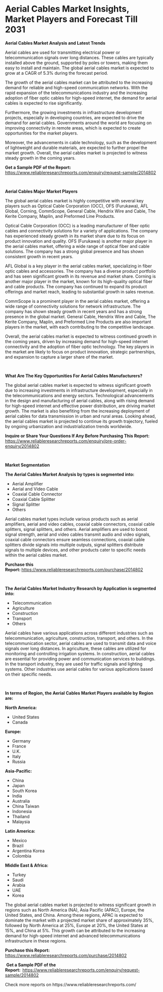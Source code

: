 <p><h1>Aerial Cables Market Insights, Market Players and Forecast Till 2031</h1></p><p><strong>Aerial Cables Market Analysis and Latest Trends</strong></p>
<p><p>Aerial cables are used for transmitting electrical power or telecommunication signals over long distances. These cables are typically installed above the ground, supported by poles or towers, making them easy to install and maintain. The global aerial cables market is expected to grow at a CAGR of 5.3% during the forecast period.</p><p>The growth of the aerial cables market can be attributed to the increasing demand for reliable and high-speed communication networks. With the rapid expansion of the telecommunications industry and the increasing adoption of fiber optic cables for high-speed internet, the demand for aerial cables is expected to rise significantly.</p><p>Furthermore, the growing investments in infrastructure development projects, especially in developing countries, are expected to drive the demand for aerial cables. Governments around the world are focusing on improving connectivity in remote areas, which is expected to create opportunities for the market players.</p><p>Moreover, the advancements in cable technology, such as the development of lightweight and durable materials, are expected to further propel the market growth. Overall, the aerial cables market is projected to witness steady growth in the coming years.</p></p>
<p><strong>Get a Sample PDF of the Report:&nbsp;</strong> <a href="https://www.reliableresearchreports.com/enquiry/request-sample/2014802">https://www.reliableresearchreports.com/enquiry/request-sample/2014802</a></p>
<p>&nbsp;</p>
<p><strong>Aerial Cables Major Market Players</strong></p>
<p><p>The global aerial cables market is highly competitive with several key players such as Optical Cable Corporation (OCC), OFS (Furukawa), AFL Global, Corning, CommScope, General Cable, Hendrix Wire and Cable, The Kerite Company, Maplin, and Preformed Line Products. </p><p>Optical Cable Corporation (OCC) is a leading manufacturer of fiber optic cables and connectivity solutions for a variety of applications. The company has experienced steady growth in its market share due to its focus on product innovation and quality. OFS (Furukawa) is another major player in the aerial cables market, offering a wide range of optical fiber and cable solutions. The company has a strong global presence and has shown consistent growth in recent years.</p><p>AFL Global is a key player in the aerial cables market, specializing in fiber optic cables and accessories. The company has a diverse product portfolio and has seen significant growth in its revenue and market share. Corning is another major player in the market, known for its high-quality optical fiber and cable products. The company has continued to expand its product offerings and market reach, leading to substantial growth in sales revenue.</p><p>CommScope is a prominent player in the aerial cables market, offering a wide range of connectivity solutions for network infrastructure. The company has shown steady growth in recent years and has a strong presence in the global market. General Cable, Hendrix Wire and Cable, The Kerite Company, Maplin, and Preformed Line Products are also important players in the market, with each contributing to the competitive landscape. </p><p>Overall, the aerial cables market is expected to witness continued growth in the coming years, driven by increasing demand for high-speed internet connectivity and the adoption of fiber optic technology. The key players in the market are likely to focus on product innovation, strategic partnerships, and expansion to capture a larger share of the market.</p></p>
<p>&nbsp;</p>
<p><strong>What Are The Key Opportunities For Aerial Cables Manufacturers?</strong></p>
<p><p>The global aerial cables market is expected to witness significant growth due to increasing investments in infrastructure development, especially in the telecommunications and energy sectors. Technological advancements in the design and manufacturing of aerial cables, along with rising demand for high-speed internet and effective power distribution, are driving market growth. The market is also benefiting from the increasing deployment of aerial cables for data transmission in urban and rural areas. Looking ahead, the aerial cables market is projected to continue its growth trajectory, fueled by ongoing urbanization and industrialization trends worldwide.</p></p>
<p><strong>Inquire or Share Your Questions If Any Before Purchasing This Report:</strong> <a href="https://www.reliableresearchreports.com/enquiry/pre-order-enquiry/2014802">https://www.reliableresearchreports.com/enquiry/pre-order-enquiry/2014802</a></p>
<p>&nbsp;</p>
<p><strong>Market Segmentation</strong></p>
<p><strong>The Aerial Cables Market Analysis by types is segmented into:</strong></p>
<p><ul><li>Aerial Amplifier</li><li>Aerial and Video Cable</li><li>Coaxial Cable Connector</li><li>Coaxial Cable Splitter</li><li>Signal Splitter</li><li>Others</li></ul></p>
<p><p>Aerial cables market types include various products such as aerial amplifiers, aerial and video cables, coaxial cable connectors, coaxial cable splitters, signal splitters, and others. Aerial amplifiers are used to boost signal strength, aerial and video cables transmit audio and video signals, coaxial cable connectors ensure seamless connections, coaxial cable splitters divide signals into multiple outputs, signal splitters distribute signals to multiple devices, and other products cater to specific needs within the aerial cables market.</p></p>
<p><strong>Purchase this Report:&nbsp;</strong><a href="https://www.reliableresearchreports.com/purchase/2014802">https://www.reliableresearchreports.com/purchase/2014802</a></p>
<p>&nbsp;</p>
<p><strong>The Aerial Cables Market Industry Research by Application is segmented into:</strong></p>
<p><ul><li>Telecommunication</li><li>Agriculture</li><li>Construction</li><li>Transport</li><li>Others</li></ul></p>
<p><p>Aerial cables have various applications across different industries such as telecommunication, agriculture, construction, transport, and others. In the telecommunication sector, aerial cables are used to transmit data and voice signals over long distances. In agriculture, these cables are utilized for monitoring and controlling irrigation systems. In construction, aerial cables are essential for providing power and communication services to buildings. In the transport industry, they are used for traffic signals and lighting systems. Other industries use aerial cables for various applications based on their specific needs.</p></p>
<p>&nbsp;</p>
<p><strong>In terms of Region, the Aerial Cables Market Players available by Region are:</strong></p>
<p>
    <p> <strong> North America: </strong>
        <ul>
            <li>United States</li>
            <li>Canada</li>
        </ul>
        </p> 
    <p> <strong> Europe: </strong>
        <ul>
            <li>Germany</li>
            <li>France</li>
            <li>U.K.</li>
            <li>Italy</li>
            <li>Russia</li>
        </ul>
        </p> 
    <p> <strong> Asia-Pacific: </strong>
        <ul>
            <li>China</li>
            <li>Japan</li>
            <li>South Korea</li>
            <li>India</li>
            <li>Australia</li>
            <li>China Taiwan</li>
            <li>Indonesia</li>
            <li>Thailand</li>
            <li>Malaysia</li>
        </ul>
        </p> 
    <p> <strong> Latin America: </strong>
        <ul>
            <li>Mexico</li>
            <li>Brazil</li>
            <li>Argentina Korea</li>
            <li>Colombia</li>
        </ul>
        </p> 
    <p> <strong> Middle East & Africa: </strong>
        <ul>
            <li>Turkey</li>
            <li>Saudi</li>
            <li>Arabia</li>
            <li>UAE</li>
            <li>Korea</li>
        </ul>
    </p>
    </p>
<p><p>The global aerial cables market is projected to witness significant growth in regions such as North America (NA), Asia Pacific (APAC), Europe, the United States, and China. Among these regions, APAC is expected to dominate the market with a projected market share of approximately 35%, followed by North America at 25%, Europe at 20%, the United States at 15%, and China at 5%. This growth can be attributed to the increasing demand for high-speed internet and advanced telecommunications infrastructure in these regions.</p></p>
<p><strong>Purchase this Report: </strong><a href="https://www.reliableresearchreports.com/purchase/2014802">https://www.reliableresearchreports.com/purchase/2014802</a></p>
<p>&nbsp;<strong>Get a Sample PDF of the Report:&nbsp;&nbsp;</strong><a href="https://www.reliableresearchreports.com/enquiry/request-sample/2014802">https://www.reliableresearchreports.com/enquiry/request-sample/2014802</a></p>
<p><strong></strong></p>
<p>Check more reports on https://www.reliableresearchreports.com/</p>